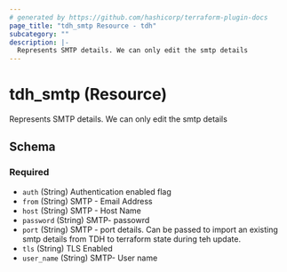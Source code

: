 ```yaml
---
# generated by https://github.com/hashicorp/terraform-plugin-docs
page_title: "tdh_smtp Resource - tdh"
subcategory: ""
description: |-
  Represents SMTP details. We can only edit the smtp details
---
```


# tdh_smtp (Resource)

Represents SMTP details. We can only edit the smtp details



<!-- schema generated by tfplugindocs -->
## Schema

### Required

- `auth` (String) Authentication enabled flag
- `from` (String) SMTP - Email Address
- `host` (String) SMTP - Host Name
- `password` (String) SMTP- passowrd
- `port` (String) SMTP - port details. Can be passed to import an existing smtp details from TDH to terraform state during teh update.
- `tls` (String) TLS Enabled
- `user_name` (String) SMTP- User name


